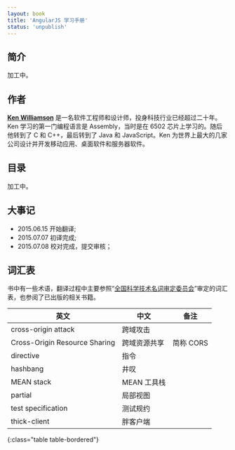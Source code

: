 ```yaml
---
layout: book
title: 'AngularJS 学习手册'
status: 'unpublish'
---
```


## 简介

加工中。

## 作者

**[Ken Williamson](http://www.ken-williamson.com)** 是一名软件工程师和设计师，投身科技行业已经超过二十年。Ken 学习的第一门编程语言是 Assembly，当时是在 6502 芯片上学习的。随后他转到了 C 和 C++，最后转到了 Java 和 JavaScript。Ken 为世界上最大的几家公司设计并开发移动应用、桌面软件和服务器软件。

## 目录

加工中。

## 大事记

- 2015.06.15 开始翻译;
- 2015.07.07 初译完成;
- 2015.07.08 校对完成，提交审核；

## 词汇表

书中有一些术语，翻译过程中主要参照“[全国科学技术名词审定委员会](http://www.term.gov.cn/)”审定的词汇表，也参阅了已出版的相关书籍。

| 英文 | 中文 | 备注 |
|------|-----|-----|
| cross-origin attack | 跨域攻击 | |
| Cross-Origin Resource Sharing | 跨域资源共享 | 简称 CORS |
| directive | 指令 | |
| hashbang | 井叹 | |
| MEAN stack | MEAN 工具栈 | |
| partial | 局部视图 | |
| test specification | 测试规约 | |
| thick-client | 胖客户端 | |
{:class="table table-bordered"}
